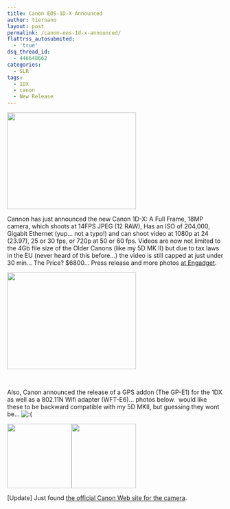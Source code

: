 ```yaml
---
title: Canon EOS-1D-X Announced
author: tiernano
layout: post
permalink: /canon-eos-1d-x-announced/
flattrss_autosubmited:
  - 'true'
dsq_thread_id:
  - 446648662
categories:
  - SLR
tags:
  - 1DX
  - canon
  - New Release
---
```

[<img class="alignnone size-medium wp-image-296" title="09-03-53" src="http://geekphotographer.com/wp-content/uploads/2011/10/09-03-53-300x225.jpg" alt="" width="300" height="225" />][1]

Cannon has just announced the new Canon 1D-X: A Full Frame, 18MP camera, which shoots at 14FPS JPEG (12 RAW), Has an ISO of 204,000, Gigabit Ethernet (yup&#8230; not a typo!) and can shoot video at 1080p at 24 (23.97), 25 or 30 fps, or 720p at 50 or 60 fps. Videos are now not limited to the 4Gb file size of the Older Canons (like my 5D MK II) but due to tax laws in the EU (never heard of this before&#8230;) the video is still capped at just under 30 min&#8230; The Price? $6800&#8230; Press release and more photos [at Engadget][2].

[<img class="alignnone size-medium wp-image-294" title="09-03-48" src="http://geekphotographer.com/wp-content/uploads/2011/10/09-03-48-300x225.jpg" alt="" width="300" height="225" />][3]

&nbsp;

Also, Canon announced the release of a GPS addon (The GP-E1) for the 1DX as well as a 802.11N Wifi adapter (WFT-E6)&#8230; photos below.  would like these to be backward compatible with my 5D MKII, but guessing they wont be&#8230; <img src="http://www.geekphotographer.com/wp-includes/images/smilies/icon_sad.gif" alt=":(" class="wp-smiley" />

[<img class="alignnone size-thumbnail wp-image-291" title="09-03-13" src="http://geekphotographer.com/wp-content/uploads/2011/10/09-03-13-150x150.jpg" alt="" width="150" height="150" />][4][<img class="alignnone size-thumbnail wp-image-290" title="09-02-54" src="http://geekphotographer.com/wp-content/uploads/2011/10/09-02-54-150x150.jpg" alt="" width="150" height="150" />][5]

[Update] Just found [the official Canon Web site for the camera][6].

 [1]: http://geekphotographer.com/wp-content/uploads/2011/10/09-03-53.jpg
 [2]: http://www.engadget.com/2011/10/18/canon-announces-eos-1d-x-full-frame-18mp-sensor-14-fps-204-80/
 [3]: http://geekphotographer.com/wp-content/uploads/2011/10/09-03-48.jpg
 [4]: http://geekphotographer.com/wp-content/uploads/2011/10/09-03-13.jpg
 [5]: http://geekphotographer.com/wp-content/uploads/2011/10/09-02-54.jpg
 [6]: http://www.canon.ie/For%5FHome/Product%5FFinder/Cameras/Digital%5FSLR/EOS%5F1Dx/